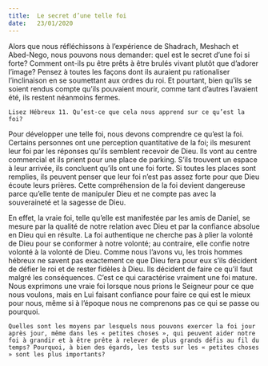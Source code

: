 ```yaml
---
title:  Le secret d’une telle foi
date:   23/01/2020
---
```


Alors que nous réfléchissons à l’expérience de Shadrach, Meshach et Abed-Nego, nous pouvons nous demander: quel est le secret d’une foi si forte? Comment ont-ils pu être prêts à être brulés vivant plutôt que d’adorer l’image? Pensez à toutes les façons dont ils auraient pu rationaliser l’inclinaison en se soumettant aux ordres du roi. Et pourtant, bien qu’ils se soient rendus compte qu’ils pouvaient mourir, comme tant d’autres l’avaient été, ils restent néanmoins fermes.

`Lisez Hébreux 11. Qu’est-ce que cela nous apprend sur ce qu’est la foi?`

Pour développer une telle foi, nous devons comprendre ce qu’est la foi. Certains personnes ont une perception quantitative de la foi; ils mesurent leur foi par les réponses qu’ils semblent recevoir de Dieu. Ils vont au centre commercial et ils prient pour une place de parking. S’ils trouvent un espace à leur arrivée, ils concluent qu’ils ont une foi forte. Si toutes les places sont remplies, ils peuvent penser que leur foi n’est pas assez forte pour que Dieu écoute leurs prières. Cette compréhension de la foi devient dangereuse parce qu’elle tente de manipuler Dieu et ne compte pas avec la souveraineté et la sagesse de Dieu.

En effet, la vraie foi, telle qu’elle est manifestée par les amis de Daniel, se mesure par la qualité de notre relation avec Dieu et par la confiance absolue en Dieu qui en résulte. La foi authentique ne cherche pas à plier la volonté de Dieu pour se conformer à notre volonté; au contraire, elle confie notre volonté à la volonté de Dieu. Comme nous l’avons vu, les trois hommes hébreux ne savent pas exactement ce que Dieu fera pour eux s’ils décident de défier le roi et de rester fidèles à Dieu. Ils décident de faire ce qu’il faut malgré les conséquences. C’est ce qui caractérise vraiment une foi mature. Nous exprimons une vraie foi lorsque nous prions le Seigneur pour ce que nous voulons, mais en Lui faisant confiance pour faire ce qui est le mieux pour nous, même si à l’époque nous ne comprenons pas ce qui se passe ou pourquoi.

`Quelles sont les moyens par lesquels nous pouvons exercer la foi jour après jour, même dans les « petites choses », qui peuvent aider notre foi à grandir et à être prête à relever de plus grands défis au fil du temps? Pourquoi, à bien des égards, les tests sur les « petites choses » sont les plus importants?`
